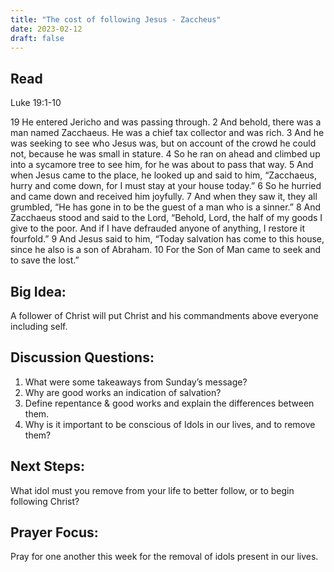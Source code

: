 ```yaml
---
title: "The cost of following Jesus - Zaccheus"
date: 2023-02-12
draft: false
---
```


## Read
Luke 19:1-10

19 He entered Jericho and was passing through. 2 And behold, there was a man named Zacchaeus. He was a chief tax collector and was rich. 3 And he was seeking to see who Jesus was, but on account of the crowd he could not, because he was small in stature. 4 So he ran on ahead and climbed up into a sycamore tree to see him, for he was about to pass that way. 5 And when Jesus came to the place, he looked up and said to him, “Zacchaeus, hurry and come down, for I must stay at your house today.” 6 So he hurried and came down and received him joyfully. 7 And when they saw it, they all grumbled, “He has gone in to be the guest of a man who is a sinner.” 8 And Zacchaeus stood and said to the Lord, “Behold, Lord, the half of my goods I give to the poor. And if I have defrauded anyone of anything, I restore it fourfold.” 9 And Jesus said to him, “Today salvation has come to this house, since he also is a son of Abraham. 10 For the Son of Man came to seek and to save the lost.”

## Big Idea: 
A follower of Christ will put Christ and his commandments above everyone including
self.

## Discussion Questions:
1. What were some takeaways from Sunday’s message?
2. Why are good works an indication of salvation?
3. Define repentance & good works and explain the differences between them.
4. Why is it important to be conscious of Idols in our lives, and to remove them?

## Next Steps: 
What idol must you remove from your life to better follow, or to begin following
Christ?

## Prayer Focus: 
Pray for one another this week for the removal of idols present in our lives.